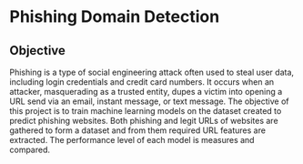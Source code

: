 # Phishing Domain Detection

## Objective
Phishing is a type of social engineering attack often used to steal user data, including login credentials and credit card numbers. It occurs when an attacker, masquerading as a trusted entity, dupes a victim into opening a URL send via an email, instant message, or text message. The objective of this project is to train machine learning models on the dataset created to predict phishing websites. Both phishing and legit URLs of websites are gathered to form a dataset and from them required URL features are extracted. The performance level of each model is measures and compared.


